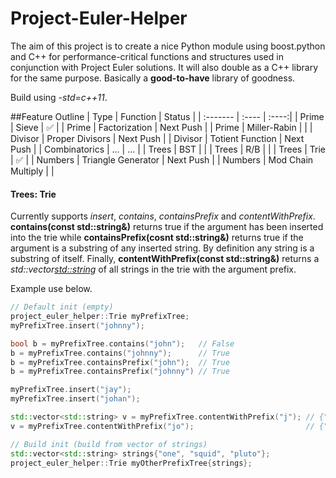 Project-Euler-Helper
====================
The aim of this project is to create a nice Python module using boost.python and C++ for performance-critical functions and structures used in conjunction with Project Euler solutions. It will also double as a C++ library for the same purpose. Basically a **good-to-have** library of goodness.

Build using *-std=c++11*.


##Feature Outline
| Type | Function | Status |
| :------- | :---- | :----:|
| Prime | Sieve | :white_check_mark: |
| Prime | Factorization | Next Push |
| Prime | Miller-Rabin | |
| Divisor | Proper Divisors | Next Push |
| Divisor | Totient Function | Next Push |
| Combinatorics | ... | ... |
| Trees | BST | |
| Trees | R/B | |
| Trees | Trie | :white_check_mark: |
| Numbers | Triangle Generator | Next Push |
| Numbers | Mod Chain Multiply |  |


#### Trees: Trie
Currently supports *insert*, *contains*, *containsPrefix* and *contentWithPrefix*. **contains(const std::string&)** returns true if the argument has been inserted into the trie while **containsPrefix(cosnt std::string&)** returns true if the argument is a substring of any inserted string. By definition any string is a substring of itself. Finally, **contentWithPrefix(const std::string&)** returns a *std::vector<std::string>* of all strings in the trie with the argument prefix. 

Example use below.

```c++
// Default init (empty)
project_euler_helper::Trie myPrefixTree;
myPrefixTree.insert("johnny");

bool b = myPrefixTree.contains("john");   // False
b = myPrefixTree.contains("johnny");      // True
b = myPrefixTree.containsPrefix("john");  // True
b = myPrefixTree.containsPrefix("johnny") // True

myPrefixTree.insert("jay");
myPrefixTree.insert("johan");

std::vector<std::string> v = myPrefixTree.contentWithPrefix("j"); // {"johnny", "jay", "johan"}
v = myPrefixTree.contentWithPrefix("jo");                         // {"johnny", "johan"}

// Build init (build from vector of strings)
std::vector<std::string> strings{"one", "squid", "pluto"};
project_euler_helper::Trie myOtherPrefixTree{strings};
```
